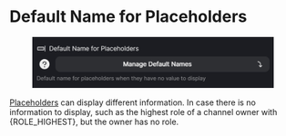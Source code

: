# Default Name for Placeholders

<figure><img src="../../../.gitbook/assets/image (19).png" alt=""><figcaption></figcaption></figure>

[Placeholders](https://help.tempvoice.xyz/docs/config/placeholders) can display different information. In case there is no information to display, such as the highest role of a channel owner with {ROLE\_HIGHEST}, but the owner has no role.
